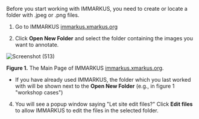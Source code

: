 Before you start working with IMMARKUS, you need to create or locate a folder with .jpeg or .png files. 

1. Go to IMMARKUS [immarkus.xmarkus.org](https://immarkus.xmarkus.org/)

1. Click **Open New Folder** and select the folder containing the images you want to annotate.  
 
![Screenshot (513)](https://github.com/rsimon/immarkus/assets/128056738/671704b5-c054-4d80-b2ae-186ca3e02ba1)


**Figure 1.** The Main Page of IMMARKUS [immarkus.xmarkus.org](https://immarkus.xmarkus.org/).

* If you have already used IMMARKUS, the folder which you last worked with will be shown next to the **Open New Folder** (e.g., in figure 1 "workshop cases") 

4. You will see a popup window saying "Let site edit files?" Click **Edit files** to allow IMMARKUS to edit the files in the selected folder. 
